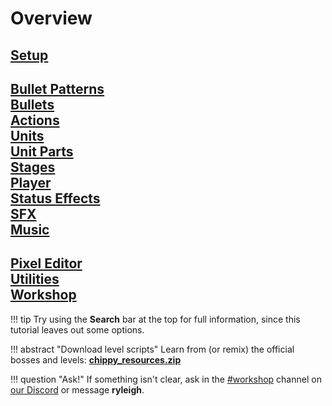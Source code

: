# Overview

>
<!-- [Quick Start](tutorials/quickstart.md)<br> -->
[Setup](tutorials/setup.md)<br>
---
>
[Bullet Patterns](tutorials/pattern.md)<br>
[Bullets](tutorials/bullet.md)<br>
[Actions](tutorials/actions.md)<br>
[Units](tutorials/unit.md)<br>
[Unit Parts](tutorials/unit_parts.md)<br>
[Stages](tutorials/stage.md)<br>
[Player](tutorials/player.md)<br>
[Status Effects](tutorials/status.md)<br>
[SFX](tutorials/sfx.md)<br>
[Music](tutorials/music.md)<br>
---
>
[Pixel Editor](tutorials/pxc_editor.md)<br>
[Utilities](tutorials/utilities.md)<br>
[Workshop](tutorials/workshop.md)<br>
---

!!! tip
    Try using the **Search** bar at the top for full information, since this tutorial leaves out some options.

!!! abstract "Download level scripts"
    Learn from (or remix) the official bosses and levels: [**chippy_resources.zip**](https://files.facepunch.com/ryleigh/191128-Cya9J6/chippy_resources.zip)

!!! question "Ask!"
    If something isn't clear, ask in the [#workshop](https://discord.gg/xNguzDH) channel on [our Discord](https://discord.gg/8pVW9jz) or message **ryleigh**.